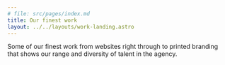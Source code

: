 ```yaml
---
# file: src/pages/index.md
title: Our finest work
layout: ../../layouts/work-landing.astro
---
```


Some of our finest work from websites right through to printed
branding that shows our range and diversity of talent in the agency.
